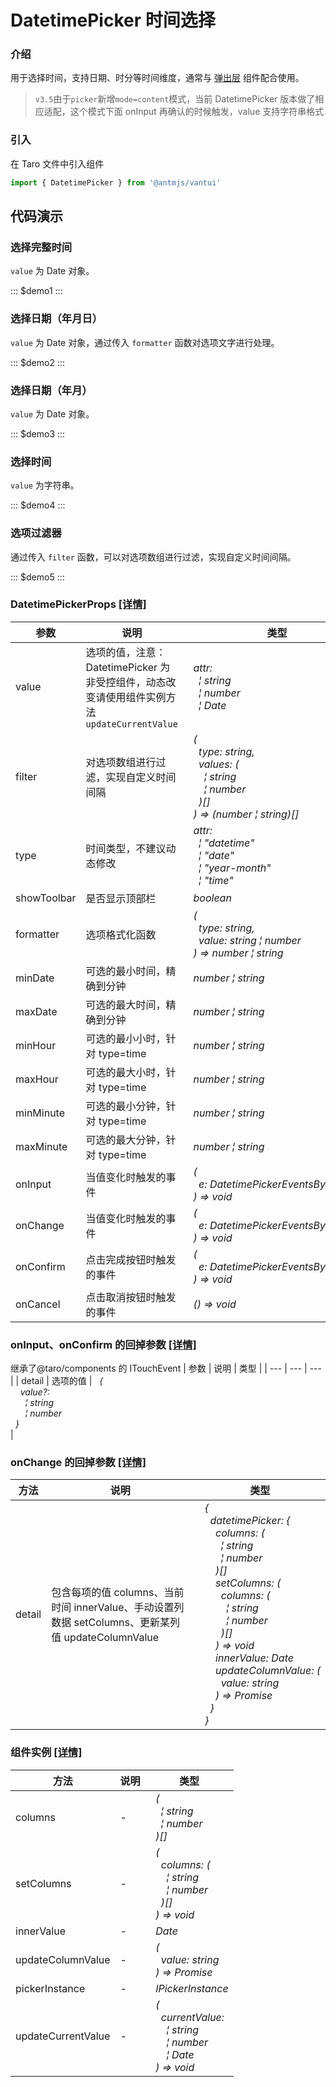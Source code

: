 # DatetimePicker 时间选择

### 介绍

用于选择时间，支持日期、时分等时间维度，通常与 [弹出层](#/popup) 组件配合使用。

> `v3.5`由于`picker`新增`mode=content`模式，当前 DatetimePicker 版本做了相应适配，这个模式下面 onInput 再确认的时候触发，value 支持字符串格式

### 引入

在 Taro 文件中引入组件

```js
import { DatetimePicker } from '@antmjs/vantui'
```

## 代码演示

### 选择完整时间

`value` 为 Date 对象。

::: $demo1 :::

### 选择日期（年月日）

`value` 为 Date 对象，通过传入 `formatter` 函数对选项文字进行处理。

::: $demo2 :::

### 选择日期（年月）

`value` 为 Date 对象。

::: $demo3 :::

### 选择时间

`value` 为字符串。

::: $demo4 :::

### 选项过滤器

通过传入 `filter` 函数，可以对选项数组进行过滤，实现自定义时间间隔。

::: $demo5 :::

### DatetimePickerProps [[详情]](https://github.com/AntmJS/vantui/tree/main/packages/vantui/types/datetime-picker.d.ts)

| 参数        | 说明                                                                                        | 类型                                                                                                                                                                                                                                                                                                                                         | 默认值   | 必填    |
| ----------- | ------------------------------------------------------------------------------------------- | -------------------------------------------------------------------------------------------------------------------------------------------------------------------------------------------------------------------------------------------------------------------------------------------------------------------------------------------- | -------- | ------- |
| value       | 选项的值，注意：DatetimePicker 为非受控组件，动态改变请使用组件实例方法`updateCurrentValue` | _&nbsp;&nbsp;attr:<br/>&nbsp;&nbsp;&nbsp;&nbsp;&brvbar;&nbsp;string<br/>&nbsp;&nbsp;&nbsp;&nbsp;&brvbar;&nbsp;number<br/>&nbsp;&nbsp;&nbsp;&nbsp;&brvbar;&nbsp;Date<br/>_                                                                                                                                                                    | null     | `false` |
| filter      | 对选项数组进行过滤，实现自定义时间间隔                                                      | _&nbsp;&nbsp;(<br/>&nbsp;&nbsp;&nbsp;&nbsp;type:&nbsp;string,<br/>&nbsp;&nbsp;&nbsp;&nbsp;values:&nbsp;(<br/>&nbsp;&nbsp;&nbsp;&nbsp;&nbsp;&nbsp;&brvbar;&nbsp;string<br/>&nbsp;&nbsp;&nbsp;&nbsp;&nbsp;&nbsp;&brvbar;&nbsp;number<br/>&nbsp;&nbsp;&nbsp;&nbsp;)[]<br/>&nbsp;&nbsp;)&nbsp;=>&nbsp;(number&nbsp;&brvbar;&nbsp;string)[]<br/>_ | -        | `false` |
| type        | 时间类型，不建议动态修改                                                                    | _&nbsp;&nbsp;attr:<br/>&nbsp;&nbsp;&nbsp;&nbsp;&brvbar;&nbsp;"datetime"<br/>&nbsp;&nbsp;&nbsp;&nbsp;&brvbar;&nbsp;"date"<br/>&nbsp;&nbsp;&nbsp;&nbsp;&brvbar;&nbsp;"year-month"<br/>&nbsp;&nbsp;&nbsp;&nbsp;&brvbar;&nbsp;"time"<br/>_                                                                                                       | datetime | `false` |
| showToolbar | 是否显示顶部栏                                                                              | _&nbsp;&nbsp;boolean<br/>_                                                                                                                                                                                                                                                                                                                   | true     | `false` |
| formatter   | 选项格式化函数                                                                              | _&nbsp;&nbsp;(<br/>&nbsp;&nbsp;&nbsp;&nbsp;type:&nbsp;string,<br/>&nbsp;&nbsp;&nbsp;&nbsp;value:&nbsp;string&nbsp;&brvbar;&nbsp;number<br/>&nbsp;&nbsp;)&nbsp;=>&nbsp;number&nbsp;&brvbar;&nbsp;string<br/>_                                                                                                                                 | -        | `false` |
| minDate     | 可选的最小时间，精确到分钟                                                                  | _&nbsp;&nbsp;number&nbsp;&brvbar;&nbsp;string<br/>_                                                                                                                                                                                                                                                                                          | 十年前   | `false` |
| maxDate     | 可选的最大时间，精确到分钟                                                                  | _&nbsp;&nbsp;number&nbsp;&brvbar;&nbsp;string<br/>_                                                                                                                                                                                                                                                                                          | 十年后   | `false` |
| minHour     | 可选的最小小时，针对 type=time                                                              | _&nbsp;&nbsp;number&nbsp;&brvbar;&nbsp;string<br/>_                                                                                                                                                                                                                                                                                          | 0        | `false` |
| maxHour     | 可选的最大小时，针对 type=time                                                              | _&nbsp;&nbsp;number&nbsp;&brvbar;&nbsp;string<br/>_                                                                                                                                                                                                                                                                                          | 23       | `false` |
| minMinute   | 可选的最小分钟，针对 type=time                                                              | _&nbsp;&nbsp;number&nbsp;&brvbar;&nbsp;string<br/>_                                                                                                                                                                                                                                                                                          | 0        | `false` |
| maxMinute   | 可选的最大分钟，针对 type=time                                                              | _&nbsp;&nbsp;number&nbsp;&brvbar;&nbsp;string<br/>_                                                                                                                                                                                                                                                                                          | 59       | `false` |
| onInput     | 当值变化时触发的事件                                                                        | _&nbsp;&nbsp;(<br/>&nbsp;&nbsp;&nbsp;&nbsp;e:&nbsp;DatetimePickerEventsByValue<br/>&nbsp;&nbsp;)&nbsp;=>&nbsp;void<br/>_                                                                                                                                                                                                                     | -        | `false` |
| onChange    | 当值变化时触发的事件                                                                        | _&nbsp;&nbsp;(<br/>&nbsp;&nbsp;&nbsp;&nbsp;e:&nbsp;DatetimePickerEventsByInstance<br/>&nbsp;&nbsp;)&nbsp;=>&nbsp;void<br/>_                                                                                                                                                                                                                  | -        | `false` |
| onConfirm   | 点击完成按钮时触发的事件                                                                    | _&nbsp;&nbsp;(<br/>&nbsp;&nbsp;&nbsp;&nbsp;e:&nbsp;DatetimePickerEventsByValue<br/>&nbsp;&nbsp;)&nbsp;=>&nbsp;void<br/>_                                                                                                                                                                                                                     | -        | `false` |
| onCancel    | 点击取消按钮时触发的事件                                                                    | _&nbsp;&nbsp;()&nbsp;=>&nbsp;void<br/>_                                                                                                                                                                                                                                                                                                      | -        | `false` |

### onInput、onConfirm 的回掉参数 [[详情]](https://github.com/AntmJS/vantui/tree/main/packages/vantui/types/datetime-picker.d.ts)

继承了@taro/components 的 ITouchEvent
| 参数 | 说明 | 类型 |
| --- | --- | --- |
| detail | 选项的值 | _&nbsp;&nbsp;{<br/>&nbsp;&nbsp;&nbsp;&nbsp;value?:<br/>&nbsp;&nbsp;&nbsp;&nbsp;&nbsp;&nbsp;&brvbar;&nbsp;string<br/>&nbsp;&nbsp;&nbsp;&nbsp;&nbsp;&nbsp;&brvbar;&nbsp;number<br/>&nbsp;&nbsp;}<br/>_ |

### onChange 的回掉参数 [[详情]](https://github.com/AntmJS/vantui/tree/main/packages/vantui/types/datetime-picker.d.ts)

| 方法   | 说明                                                                                               | 类型                                                                                                                                                                                                                                                                                                                                                                                                                                                                                                                                                                                                                                                                                                                                                                                                                                                                                                                                                                                                                                                                                     |
| ------ | -------------------------------------------------------------------------------------------------- | ---------------------------------------------------------------------------------------------------------------------------------------------------------------------------------------------------------------------------------------------------------------------------------------------------------------------------------------------------------------------------------------------------------------------------------------------------------------------------------------------------------------------------------------------------------------------------------------------------------------------------------------------------------------------------------------------------------------------------------------------------------------------------------------------------------------------------------------------------------------------------------------------------------------------------------------------------------------------------------------------------------------------------------------------------------------------------------------- |
| detail | 包含每项的值 columns、当前时间 innerValue、手动设置列数据 setColumns、更新某列值 updateColumnValue | _&nbsp;&nbsp;{<br/>&nbsp;&nbsp;&nbsp;&nbsp;datetimePicker:&nbsp;{<br/>&nbsp;&nbsp;&nbsp;&nbsp;&nbsp;&nbsp;columns:&nbsp;(<br/>&nbsp;&nbsp;&nbsp;&nbsp;&nbsp;&nbsp;&nbsp;&nbsp;&brvbar;&nbsp;string<br/>&nbsp;&nbsp;&nbsp;&nbsp;&nbsp;&nbsp;&nbsp;&nbsp;&brvbar;&nbsp;number<br/>&nbsp;&nbsp;&nbsp;&nbsp;&nbsp;&nbsp;)[]<br/>&nbsp;&nbsp;&nbsp;&nbsp;&nbsp;&nbsp;setColumns:&nbsp;(<br/>&nbsp;&nbsp;&nbsp;&nbsp;&nbsp;&nbsp;&nbsp;&nbsp;columns:&nbsp;(<br/>&nbsp;&nbsp;&nbsp;&nbsp;&nbsp;&nbsp;&nbsp;&nbsp;&nbsp;&nbsp;&brvbar;&nbsp;string<br/>&nbsp;&nbsp;&nbsp;&nbsp;&nbsp;&nbsp;&nbsp;&nbsp;&nbsp;&nbsp;&brvbar;&nbsp;number<br/>&nbsp;&nbsp;&nbsp;&nbsp;&nbsp;&nbsp;&nbsp;&nbsp;)[]<br/>&nbsp;&nbsp;&nbsp;&nbsp;&nbsp;&nbsp;)&nbsp;=>&nbsp;void<br/>&nbsp;&nbsp;&nbsp;&nbsp;&nbsp;&nbsp;innerValue:&nbsp;Date<br/>&nbsp;&nbsp;&nbsp;&nbsp;&nbsp;&nbsp;updateColumnValue:&nbsp;(<br/>&nbsp;&nbsp;&nbsp;&nbsp;&nbsp;&nbsp;&nbsp;&nbsp;value:&nbsp;string<br/>&nbsp;&nbsp;&nbsp;&nbsp;&nbsp;&nbsp;)&nbsp;=>&nbsp;Promise<string><br/>&nbsp;&nbsp;&nbsp;&nbsp;}<br/>&nbsp;&nbsp;}<br/>_ |

### 组件实例 [[详情]](https://github.com/AntmJS/vantui/tree/main/packages/vantui/types/datetime-picker.d.ts)

| 方法               | 说明 | 类型                                                                                                                                                                                                                                                                                    |
| ------------------ | ---- | --------------------------------------------------------------------------------------------------------------------------------------------------------------------------------------------------------------------------------------------------------------------------------------- |
| columns            | -    | _&nbsp;&nbsp;(<br/>&nbsp;&nbsp;&nbsp;&nbsp;&brvbar;&nbsp;string<br/>&nbsp;&nbsp;&nbsp;&nbsp;&brvbar;&nbsp;number<br/>&nbsp;&nbsp;)[]<br/>_                                                                                                                                              |
| setColumns         | -    | _&nbsp;&nbsp;(<br/>&nbsp;&nbsp;&nbsp;&nbsp;columns:&nbsp;(<br/>&nbsp;&nbsp;&nbsp;&nbsp;&nbsp;&nbsp;&brvbar;&nbsp;string<br/>&nbsp;&nbsp;&nbsp;&nbsp;&nbsp;&nbsp;&brvbar;&nbsp;number<br/>&nbsp;&nbsp;&nbsp;&nbsp;)[]<br/>&nbsp;&nbsp;)&nbsp;=>&nbsp;void<br/>_                          |
| innerValue         | -    | _&nbsp;&nbsp;Date<br/>_                                                                                                                                                                                                                                                                 |
| updateColumnValue  | -    | _&nbsp;&nbsp;(<br/>&nbsp;&nbsp;&nbsp;&nbsp;value:&nbsp;string<br/>&nbsp;&nbsp;)&nbsp;=>&nbsp;Promise<string><br/>_                                                                                                                                                                      |
| pickerInstance     | -    | _&nbsp;&nbsp;IPickerInstance<br/>_                                                                                                                                                                                                                                                      |
| updateCurrentValue | -    | _&nbsp;&nbsp;(<br/>&nbsp;&nbsp;&nbsp;&nbsp;currentValue:<br/>&nbsp;&nbsp;&nbsp;&nbsp;&nbsp;&nbsp;&brvbar;&nbsp;string<br/>&nbsp;&nbsp;&nbsp;&nbsp;&nbsp;&nbsp;&brvbar;&nbsp;number<br/>&nbsp;&nbsp;&nbsp;&nbsp;&nbsp;&nbsp;&brvbar;&nbsp;Date<br/>&nbsp;&nbsp;)&nbsp;=>&nbsp;void<br/>_ |

